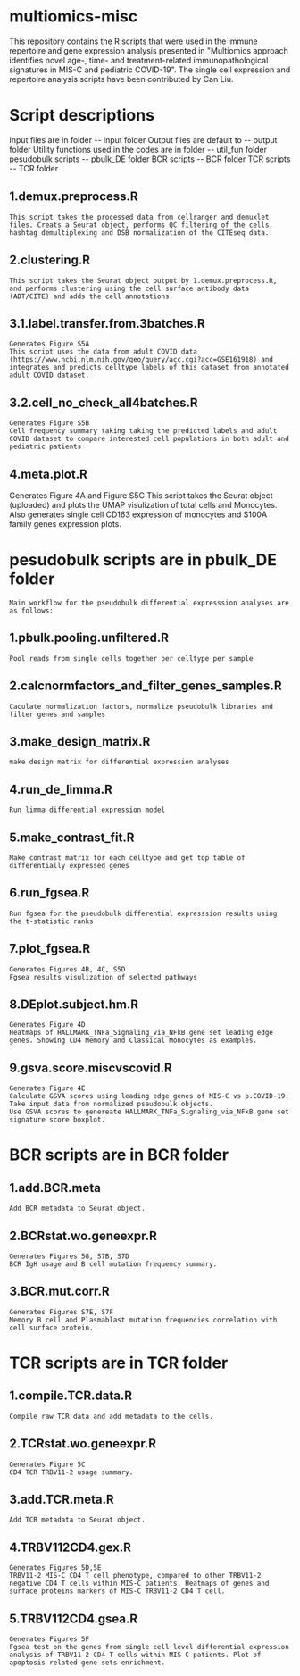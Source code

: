 # multiomics-misc
This repository contains the R scripts that were used in the immune repertoire and gene expression analysis presented in "Multiomics approach identifies novel age-, time- and treatment-related immunopathological signatures in MIS-C and pediatric COVID-19". The single cell expression and repertoire analysis scripts have been contributed by Can Liu.


# Script descriptions

Input files are in folder -- input folder
Output files are default to -- output folder
Utility functions used in the codes are in folder -- util_fun folder
pesudobulk scripts -- pbulk_DE folder
BCR scripts -- BCR folder
TCR scripts -- TCR folder

## 1.demux.preprocess.R

	This script takes the processed data from cellranger and demuxlet files. Creats a Seurat object, performs QC filtering of the cells, hashtag demultiplexing and DSB normalization of the CITEseq data.
	
## 2.clustering.R

	This script takes the Seurat object output by 1.demux.preprocess.R, and performs clustering using the cell surface antibody data (ADT/CITE) and adds the cell annotations.
	
## 3.1.label.transfer.from.3batches.R
	
	Generates Figure S5A
	This script uses the data from adult COVID data (https://www.ncbi.nlm.nih.gov/geo/query/acc.cgi?acc=GSE161918) and integrates and predicts celltype labels of this dataset from annotated adult COVID dataset.

## 3.2.cell_no_check_all4batches.R

	Generates Figure S5B
	Cell frequency summary taking taking the predicted labels and adult COVID dataset to compare interested cell populations in both adult and pediatric patients

## 4.meta.plot.R

  Generates Figure 4A and Figure S5C
  This script takes the Seurat object (uploaded) and plots the UMAP visulization of total cells and Monocytes. Also generates single cell CD163 expression of monocytes and S100A family genes expression plots.



# pesudobulk scripts are in pbulk_DE folder
	
	Main workflow for the pseudobulk differential expresssion analyses are as follows:


## 1.pbulk.pooling.unfiltered.R
	
	Pool reads from single cells together per celltype per sample

## 2.calcnormfactors_and_filter_genes_samples.R

	Caculate normalization factors, normalize pseudobulk libraries and filter genes and samples

## 3.make_design_matrix.R

	make design matrix for differential expression analyses

## 4.run_de_limma.R
	
	Run limma differential expression model

## 5.make_contrast_fit.R

	Make contrast matrix for each celltype and get top table of differentially expressed genes

## 6.run_fgsea.R
	
	Run fgsea for the pseudobulk differential expresssion results using the t-statistic ranks

## 7.plot_fgsea.R

	Generates Figures 4B, 4C, S5D
	Fgsea results visulization of selected pathways

## 8.DEplot.subject.hm.R

	Generates Figure 4D
	Heatmaps of HALLMARK_TNFa_Signaling_via_NFkB gene set leading edge genes. Showing CD4 Memory and Classical Monocytes as examples.

## 9.gsva.score.miscvscovid.R
	
	Generates Figure 4E
	Calculate GSVA scores using leading edge genes of MIS-C vs p.COVID-19. Take input data from normalized pseudobulk objects.
	Use GSVA scores to genereate HALLMARK_TNFa_Signaling_via_NFkB gene set signature score boxplot.



# BCR scripts are in BCR folder

## 1.add.BCR.meta

	Add BCR metadata to Seurat object.

## 2.BCRstat.wo.geneexpr.R

	Generates Figures 5G, S7B, S7D
	BCR IgH usage and B cell mutation frequency summary.

## 3.BCR.mut.corr.R

	Generates Figures S7E, S7F
	Memory B cell and Plasmablast mutation frequencies correlation with cell surface protein.



# TCR scripts are in TCR folder

## 1.compile.TCR.data.R
	
	Compile raw TCR data and add metadata to the cells.

## 2.TCRstat.wo.geneexpr.R

	Generates Figure 5C
	CD4 TCR TRBV11-2 usage summary.

## 3.add.TCR.meta.R

	Add TCR metadata to Seurat object.

## 4.TRBV112CD4.gex.R
	
	Generates Figures 5D,5E
	TRBV11-2 MIS-C CD4 T cell phenotype, compared to other TRBV11-2 negative CD4 T cells within MIS-C patients. Heatmaps of genes and surface proteins markers of MIS-C TRBV11-2 CD4 T cell.

## 5.TRBV112CD4.gsea.R

	Generates Figures 5F
	Fgsea test on the genes from single cell level differential expression analysis of TRBV11-2 CD4 T cells within MIS-C patients. Plot of apoptosis related gene sets enrichment.
